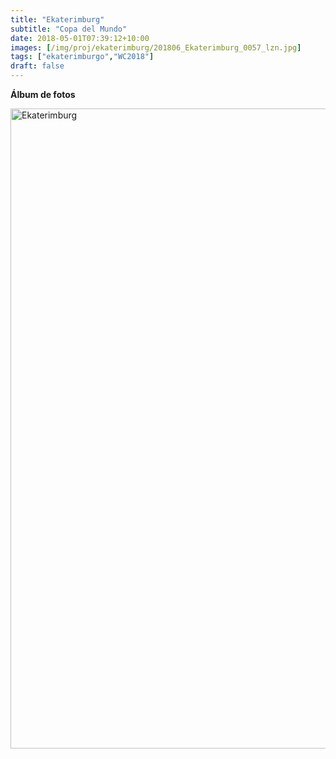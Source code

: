 ```yaml
---
title: "Ekaterimburg"
subtitle: "Copa del Mundo"
date: 2018-05-01T07:39:12+10:00
images: [/img/proj/ekaterimburg/201806_Ekaterimburg_0057_lzn.jpg]
tags: ["ekaterimburgo","WC2018"]
draft: false
---
```


**Álbum de fotos**

<a data-flickr-embed="true" data-header="true" data-footer="true"  href="https://www.flickr.com/photos/161428820@N02/albums/72157705403922074" title="Ekaterimburg"><img src="https://farm8.staticflickr.com/7809/31664480727_d7991379c2_o.jpg" width="683" height="1024" alt="Ekaterimburg"></a><script async src="//embedr.flickr.com/assets/client-code.js" charset="utf-8"></script>